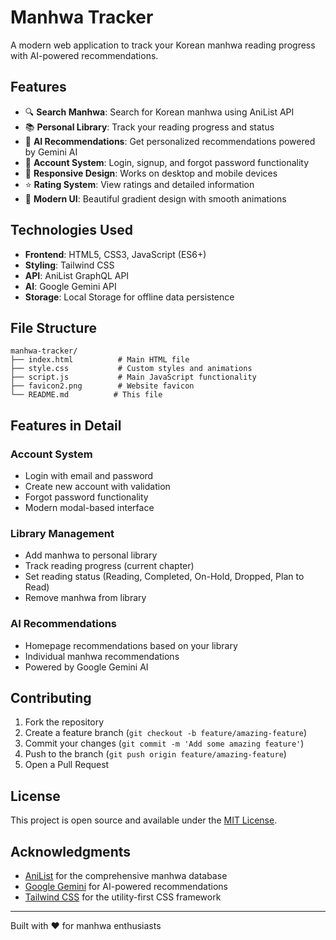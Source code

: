 # Manhwa Tracker

A modern web application to track your Korean manhwa reading progress with AI-powered recommendations.

## Features

- 🔍 **Search Manhwa**: Search for Korean manhwa using AniList API
- 📚 **Personal Library**: Track your reading progress and status
- 🤖 **AI Recommendations**: Get personalized recommendations powered by Gemini AI
- 👤 **Account System**: Login, signup, and forgot password functionality
- 📱 **Responsive Design**: Works on desktop and mobile devices
- ⭐ **Rating System**: View ratings and detailed information
- 🎨 **Modern UI**: Beautiful gradient design with smooth animations

## Technologies Used

- **Frontend**: HTML5, CSS3, JavaScript (ES6+)
- **Styling**: Tailwind CSS
- **API**: AniList GraphQL API
- **AI**: Google Gemini API
- **Storage**: Local Storage for offline data persistence

## File Structure

```
manhwa-tracker/
├── index.html          # Main HTML file
├── style.css           # Custom styles and animations
├── script.js           # Main JavaScript functionality
├── favicon2.png        # Website favicon
└── README.md          # This file
```

## Features in Detail

### Account System
- Login with email and password
- Create new account with validation
- Forgot password functionality
- Modern modal-based interface

### Library Management
- Add manhwa to personal library
- Track reading progress (current chapter)
- Set reading status (Reading, Completed, On-Hold, Dropped, Plan to Read)
- Remove manhwa from library

### AI Recommendations
- Homepage recommendations based on your library
- Individual manhwa recommendations
- Powered by Google Gemini AI

## Contributing

1. Fork the repository
2. Create a feature branch (`git checkout -b feature/amazing-feature`)
3. Commit your changes (`git commit -m 'Add some amazing feature'`)
4. Push to the branch (`git push origin feature/amazing-feature`)
5. Open a Pull Request

## License

This project is open source and available under the [MIT License](LICENSE).

## Acknowledgments

- [AniList](https://anilist.co/) for the comprehensive manhwa database
- [Google Gemini](https://ai.google.dev/) for AI-powered recommendations
- [Tailwind CSS](https://tailwindcss.com/) for the utility-first CSS framework

---

Built with ❤️ for manhwa enthusiasts